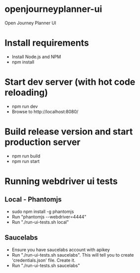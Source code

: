 # openjourneyplanner-ui
Open Journey Planner UI

# Install requirements 
- Install Node.js and NPM
- npm install

# Start dev server (with hot code reloading)
- npm run dev
- Browse to http://localhost:8080/

# Build release version and start production server

- npm run build
- npm run start

# Running webdriver ui tests

## Local - Phantomjs
- sudo npm install -g phantomjs
- Run "phantomjs --webdriver=4444"
- Run "./run-ui-tests.sh local"

## Saucelabs 
- Ensure you have saucelabs account with apikey
- Run "./run-ui-tests.sh saucelabs". This will tell you to create 'credentials.json' file. Create it.
- Run "./run-ui-tests.sh saucelabs"